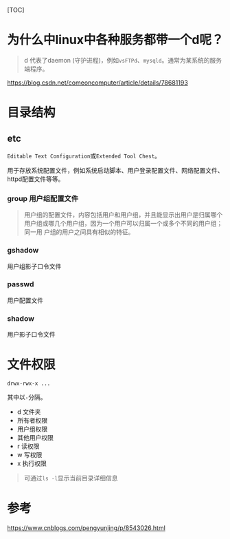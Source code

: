 [TOC]

# 为什么中linux中各种服务都带一个d呢？

> d 代表了daemon (守护进程)，例如`vsFTPd`、`mysqld`。通常为某系统的服务端程序。

https://blog.csdn.net/comeoncomputer/article/details/78681193

# 目录结构

## etc

`Editable Text Configuration`或`Extended Tool Chest`。

用于存放系统配置文件，例如系统启动脚本、用户登录配置文件、网络配置文件、httpd配置文件等等。

### group 用户组配置文件

> 用户组的配置文件，内容包括用户和用户组，并且能显示出用户是归属哪个用户组或哪几个用户组，因为一个用户可以归属一个或多个不同的用户组；同一用 户组的用户之间具有相似的特征。

### gshadow

用户组影子口令文件

### passwd

用户配置文件

### shadow

用户影子口令文件

# 文件权限

``` shell
drwx-rwx-x ...
```

其中以`-`分隔。

- d 文件夹
- 所有者权限
- 用户组权限
- 其他用户权限
- r 读权限
- w 写权限
- x 执行权限



> 可通过`ls -l`显示当前目录详细信息

# 参考

https://www.cnblogs.com/pengyunjing/p/8543026.html